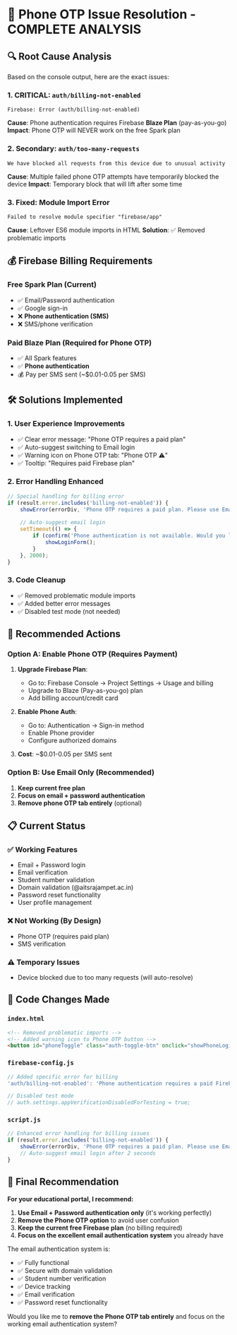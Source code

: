 # 🚨 Phone OTP Issue Resolution - COMPLETE ANALYSIS

## 🔍 **Root Cause Analysis**

Based on the console output, here are the exact issues:

### 1. **CRITICAL: `auth/billing-not-enabled`**
```
Firebase: Error (auth/billing-not-enabled)
```
**Cause**: Phone authentication requires Firebase **Blaze Plan** (pay-as-you-go)
**Impact**: Phone OTP will NEVER work on the free Spark plan

### 2. **Secondary: `auth/too-many-requests`**
```
We have blocked all requests from this device due to unusual activity
```
**Cause**: Multiple failed phone OTP attempts have temporarily blocked the device
**Impact**: Temporary block that will lift after some time

### 3. **Fixed: Module Import Error**
```
Failed to resolve module specifier "firebase/app"
```
**Cause**: Leftover ES6 module imports in HTML
**Solution**: ✅ Removed problematic imports

## 💰 **Firebase Billing Requirements**

### Free Spark Plan (Current)
- ✅ Email/Password authentication
- ✅ Google sign-in
- ❌ **Phone authentication (SMS)**
- ❌ SMS/phone verification

### Paid Blaze Plan (Required for Phone OTP)
- ✅ All Spark features
- ✅ **Phone authentication**
- 💰 Pay per SMS sent (~$0.01-0.05 per SMS)

## 🛠 **Solutions Implemented**

### 1. **User Experience Improvements**
- ✅ Clear error message: "Phone OTP requires a paid plan"
- ✅ Auto-suggest switching to Email login
- ✅ Warning icon on Phone OTP tab: "Phone OTP ⚠️"
- ✅ Tooltip: "Requires paid Firebase plan"

### 2. **Error Handling Enhanced**
```javascript
// Special handling for billing error
if (result.error.includes('billing-not-enabled')) {
    showError(errorDiv, 'Phone OTP requires a paid plan. Please use Email + Password login instead.');
    
    // Auto-suggest email login
    setTimeout(() => {
        if (confirm('Phone authentication is not available. Would you like to switch to Email login?')) {
            showLoginForm();
        }
    }, 2000);
}
```

### 3. **Code Cleanup**
- ✅ Removed problematic module imports
- ✅ Added better error messages
- ✅ Disabled test mode (not needed)

## 🎯 **Recommended Actions**

### Option A: Enable Phone OTP (Requires Payment)
1. **Upgrade Firebase Plan**:
   - Go to: Firebase Console → Project Settings → Usage and billing
   - Upgrade to Blaze (Pay-as-you-go) plan
   - Add billing account/credit card

2. **Enable Phone Auth**:
   - Go to: Authentication → Sign-in method
   - Enable Phone provider
   - Configure authorized domains

3. **Cost**: ~$0.01-0.05 per SMS sent

### Option B: Use Email Only (Recommended)
1. **Keep current free plan**
2. **Focus on email + password authentication**
3. **Remove phone OTP tab entirely** (optional)

## 📋 **Current Status**

### ✅ **Working Features**
- Email + Password login
- Email verification
- Student number validation
- Domain validation (@aitsrajampet.ac.in)
- Password reset functionality
- User profile management

### ❌ **Not Working (By Design)**
- Phone OTP (requires paid plan)
- SMS verification

### ⚠️ **Temporary Issues**
- Device blocked due to too many requests (will auto-resolve)

## 🔧 **Code Changes Made**

### `index.html`
```html
<!-- Removed problematic imports -->
<!-- Added warning icon to Phone OTP button -->
<button id="phoneToggle" class="auth-toggle-btn" onclick="showPhoneLogin()" title="Requires paid Firebase plan">Phone OTP ⚠️</button>
```

### `firebase-config.js`
```javascript
// Added specific error for billing
'auth/billing-not-enabled': 'Phone authentication requires a paid Firebase plan. Please use email login instead.'

// Disabled test mode
// auth.settings.appVerificationDisabledForTesting = true;
```

### `script.js`
```javascript
// Enhanced error handling for billing issues
if (result.error.includes('billing-not-enabled')) {
    showError(errorDiv, 'Phone OTP requires a paid plan. Please use Email + Password login instead.');
    // Auto-suggest email login after 2 seconds
}
```

## 🎉 **Final Recommendation**

**For your educational portal, I recommend:**

1. **Use Email + Password authentication only** (it's working perfectly)
2. **Remove the Phone OTP option** to avoid user confusion
3. **Keep the current free Firebase plan** (no billing required)
4. **Focus on the excellent email authentication system** you already have

The email authentication system is:
- ✅ Fully functional
- ✅ Secure with domain validation
- ✅ Student number verification
- ✅ Device tracking
- ✅ Email verification
- ✅ Password reset functionality

Would you like me to **remove the Phone OTP tab entirely** and focus on the working email authentication system?

